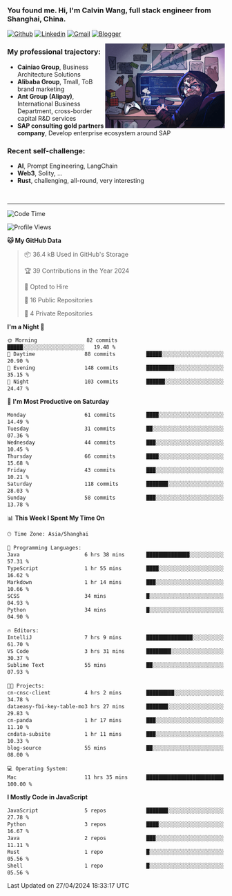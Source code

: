 <!-- Greeting -->
### You found me. Hi, I'm Calvin Wang, full stack engineer from Shanghai, China.

[![Github](https://img.shields.io/badge/-Github-000?style=flat&logo=Github&logoColor=white)](https://github.com/wangjunneil)
[![Linkedin](https://img.shields.io/badge/-LinkedIn-blue?style=flat&logo=Linkedin&logoColor=white)](https://www.linkedin.com/in/wangjunneil/)
[![Gmail](https://img.shields.io/badge/-Gmail-c14438?style=flat&logo=Gmail&logoColor=white)](mailto:wangjunneil@gmail.com)
[![Blogger](https://img.shields.io/badge/-Blogger-gray?style=flat&logo=Blogger&logoColor=white)](https://www.wangjun.dev)

<!--Introduction -->

<img align="right" alt="img" src="https://raw.githubusercontent.com/wangjunneil/wangjunneil/main/imgs/cover_image.png" width="55%" height="auto" />

### My professional trajectory: 
- **Cainiao Group**, Business Architecture Solutions
- **Alibaba Group**, Tmall, ToB brand marketing
- **Ant Group (Alipay)**, International Business Department, cross-border capital R&D services
- **SAP consulting gold partners company**, Develop enterprise ecosystem around SAP
### Recent self-challenge:
- **AI**, Prompt Engineering, LangChain
- **Web3**, Solity, ...
- **Rust**, challenging, all-round, very interesting

<br/>

---
<!-- Your badges -->

<!--START_SECTION:waka-->
![Code Time](http://img.shields.io/badge/Code%20Time-181%20hrs%2022%20mins-blue)

![Profile Views](http://img.shields.io/badge/Profile%20Views-0-blue)

**🐱 My GitHub Data** 

> 📦 36.4 kB Used in GitHub's Storage 
 > 
> 🏆 39 Contributions in the Year 2024
 > 
> 💼 Opted to Hire
 > 
> 📜 16 Public Repositories 
 > 
> 🔑 4 Private Repositories 
 > 
**I'm a Night 🦉** 

```text
🌞 Morning                82 commits          █████░░░░░░░░░░░░░░░░░░░░   19.48 % 
🌆 Daytime                88 commits          █████░░░░░░░░░░░░░░░░░░░░   20.90 % 
🌃 Evening                148 commits         █████████░░░░░░░░░░░░░░░░   35.15 % 
🌙 Night                  103 commits         ██████░░░░░░░░░░░░░░░░░░░   24.47 % 
```
📅 **I'm Most Productive on Saturday** 

```text
Monday                   61 commits          ████░░░░░░░░░░░░░░░░░░░░░   14.49 % 
Tuesday                  31 commits          ██░░░░░░░░░░░░░░░░░░░░░░░   07.36 % 
Wednesday                44 commits          ███░░░░░░░░░░░░░░░░░░░░░░   10.45 % 
Thursday                 66 commits          ████░░░░░░░░░░░░░░░░░░░░░   15.68 % 
Friday                   43 commits          ███░░░░░░░░░░░░░░░░░░░░░░   10.21 % 
Saturday                 118 commits         ███████░░░░░░░░░░░░░░░░░░   28.03 % 
Sunday                   58 commits          ███░░░░░░░░░░░░░░░░░░░░░░   13.78 % 
```


📊 **This Week I Spent My Time On** 

```text
🕑︎ Time Zone: Asia/Shanghai

💬 Programming Languages: 
Java                     6 hrs 38 mins       ██████████████░░░░░░░░░░░   57.31 % 
TypeScript               1 hr 55 mins        ████░░░░░░░░░░░░░░░░░░░░░   16.62 % 
Markdown                 1 hr 14 mins        ███░░░░░░░░░░░░░░░░░░░░░░   10.66 % 
SCSS                     34 mins             █░░░░░░░░░░░░░░░░░░░░░░░░   04.93 % 
Python                   34 mins             █░░░░░░░░░░░░░░░░░░░░░░░░   04.90 % 

🔥 Editors: 
IntelliJ                 7 hrs 9 mins        ███████████████░░░░░░░░░░   61.70 % 
VS Code                  3 hrs 31 mins       ████████░░░░░░░░░░░░░░░░░   30.37 % 
Sublime Text             55 mins             ██░░░░░░░░░░░░░░░░░░░░░░░   07.93 % 

🐱‍💻 Projects: 
cn-cnsc-client           4 hrs 2 mins        █████████░░░░░░░░░░░░░░░░   34.78 % 
dataeasy-fbi-key-table-mo3 hrs 27 mins       ███████░░░░░░░░░░░░░░░░░░   29.83 % 
cn-panda                 1 hr 17 mins        ███░░░░░░░░░░░░░░░░░░░░░░   11.10 % 
cndata-subsite           1 hr 11 mins        ███░░░░░░░░░░░░░░░░░░░░░░   10.33 % 
blog-source              55 mins             ██░░░░░░░░░░░░░░░░░░░░░░░   08.00 % 

💻 Operating System: 
Mac                      11 hrs 35 mins      █████████████████████████   100.00 % 
```

**I Mostly Code in JavaScript** 

```text
JavaScript               5 repos             ███████░░░░░░░░░░░░░░░░░░   27.78 % 
Python                   3 repos             ████░░░░░░░░░░░░░░░░░░░░░   16.67 % 
Java                     2 repos             ███░░░░░░░░░░░░░░░░░░░░░░   11.11 % 
Rust                     1 repo              █░░░░░░░░░░░░░░░░░░░░░░░░   05.56 % 
Shell                    1 repo              █░░░░░░░░░░░░░░░░░░░░░░░░   05.56 % 
```




 Last Updated on 27/04/2024 18:33:17 UTC
<!--END_SECTION:waka-->
